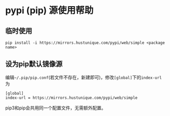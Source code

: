 # pypi \(pip\) 源使用帮助

## 临时使用

```
pip install -i https://mirrors.hustunique.com/pypi/web/simple <package name>
```

## 设为pip默认镜像源

编辑`~/.pip/pip.conf`\(若文件不存在，新建即可\)，修改`[global]`下的`index-url`为

```
[global]
index-url = https://mirrors.hustunique.com/pypi/web/simple
```

pip3和pip会共用同一个配置文件，无需额外配置。

